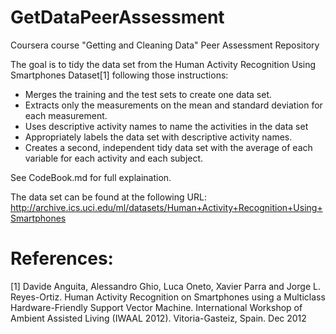 GetDataPeerAssessment
=====================

Coursera course "Getting and Cleaning Data" Peer Assessment Repository

The goal is to tidy the data set from the Human Activity Recognition Using Smartphones Dataset[1] following those instructions:
* Merges the training and the test sets to create one data set.
* Extracts only the measurements on the mean and standard deviation for each measurement. 
* Uses descriptive activity names to name the activities in the data set
* Appropriately labels the data set with descriptive activity names. 
* Creates a second, independent tidy data set with the average of each variable for each activity and each subject.

See CodeBook.md for full explaination.

The data set can be found at the following URL: http://archive.ics.uci.edu/ml/datasets/Human+Activity+Recognition+Using+Smartphones

References:
===========
[1] Davide Anguita, Alessandro Ghio, Luca Oneto, Xavier Parra and Jorge L. Reyes-Ortiz. Human Activity Recognition on Smartphones using a Multiclass Hardware-Friendly Support Vector Machine. International Workshop of Ambient Assisted Living (IWAAL 2012). Vitoria-Gasteiz, Spain. Dec 2012
